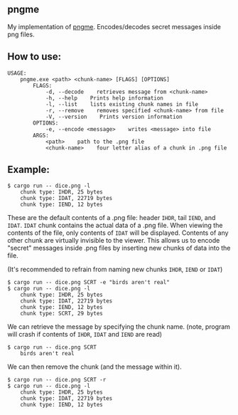 ## pngme

My implementation of [pngme](https://picklenerd.github.io/pngme_book/). Encodes/decodes secret messages inside png files. 

## How to use:
```
USAGE:
    pngme.exe <path> <chunk-name> [FLAGS] [OPTIONS]
        FLAGS:
            -d, --decode    retrieves message from <chunk-name>
            -h, --help    Prints help information
            -l, --list    lists existing chunk names in file
            -r, --remove    removes specified <chunk-name> from file
            -V, --version    Prints version information
        OPTIONS:
            -e, --encode <message>    writes <message> into file
        ARGS:
            <path>    path to the .png file
            <chunk-name>    four letter alias of a chunk in .png file
``` 
## Example:
```
$ cargo run -- dice.png -l
    chunk type: IHDR, 25 bytes
    chunk type: IDAT, 22719 bytes
    chunk type: IEND, 12 bytes
```
These are the default contents of a .png file: header `IHDR`, tail `IEND`, and `IDAT`.
`IDAT` chunk contains the actual data of a .png file. When viewing the contents of the file,
only contents of `IDAT` will be displayed. Contents of any other chunk are virtually 
invisible to the viewer. This allows us to encode "secret" messages inside .png files
by inserting new chunks of data into the file.

(It's recommended to refrain from naming new chunks `IHDR`, `IEND` or `IDAT`)
```
$ cargo run -- dice.png SCRT -e "birds aren't real"
$ cargo run -- dice.png -l
    chunk type: IHDR, 25 bytes
    chunk type: IDAT, 22719 bytes
    chunk type: IEND, 12 bytes
    chunk type: SCRT, 29 bytes
```
We can retrieve the message by specifying the chunk name. 
(note, program will crash if contents of `IHDR`, `IDAT` and `IEND` are read)
```
$ cargo run -- dice.png SCRT
    birds aren't real
```
We can then remove the chunk (and the message within it).
```
$ cargo run -- dice.png SCRT -r
$ cargo run -- dice.png -l
    chunk type: IHDR, 25 bytes
    chunk type: IDAT, 22719 bytes
    chunk type: IEND, 12 bytes
```